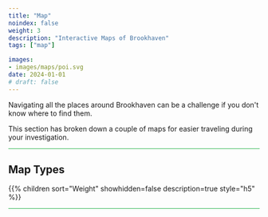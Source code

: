 ```yaml
---
title: "Map"
noindex: false
weight: 3
description: "Interactive Maps of Brookhaven"
tags: ["map"]

images:
- images/maps/poi.svg
date: 2024-01-01
# draft: false
--- 
```



Navigating all the places around Brookhaven can be a challenge if you don't know where to find them. 

This section has broken down a couple of maps for easier traveling during your investigation. 


<hr style="background-color: #28b44c" size=8>

## Map Types

{{% children sort="Weight" showhidden=false description=true style="h5"  %}}


<hr style="background-color: #28b44c" size=8>